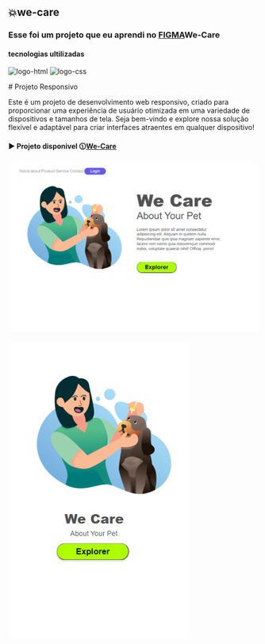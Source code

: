 <h1 aling="center">
<h2> 💥we-care</h2>
</h1>
<h3>Esse foi um projeto que eu aprendi no <a href="https://www.figma.com/file/LzA0ntQdfERw4z41hxvLSs/13.-(Positive)-Congratulation-You-get-40-point-for-your-ride?type=design&node-id=0-1&mode=design&t=DHf9bzOT6gLlzXVo-0">FIGMA</a>We-Care</h3>
<h4>tecnologias ultilizadas</h4>
 <img src="https://img.shields.io/badge/HTML5-E34F26?style=for-the-badge&logo=html5&logoColor=white" alt="logo-html" />
 <img src="https://img.shields.io/badge/CSS3-1572B6?style=for-the-badge&logo=css3&logoColor=white" alt="logo-css" />
 <p># Projeto Responsivo

Este é um projeto de desenvolvimento web responsivo, criado para proporcionar uma experiência de usuário otimizada em uma variedade de dispositivos e tamanhos de tela. Seja bem-vindo e explore nossa solução flexível e adaptável para criar interfaces atraentes em qualquer dispositivo!
<p/>
 <h4>▶️ Projeto disponivel 🕦<a href=""▶️>We-Care</a></h4>
<img src="https://github.com/zenaldo-oliveira/We-Care/blob/main/assetes/Captura%20de%20tela%202024-03-06%20062425.png?raw=true" alt="img-logo"/>
 <br>
 <br>
<img src="https://github.com/zenaldo-oliveira/We-Care/blob/main/assetes/Captura%20de%20tela%202024-03-06%20062916.png?raw=true" alt="img-responsivo"/>
